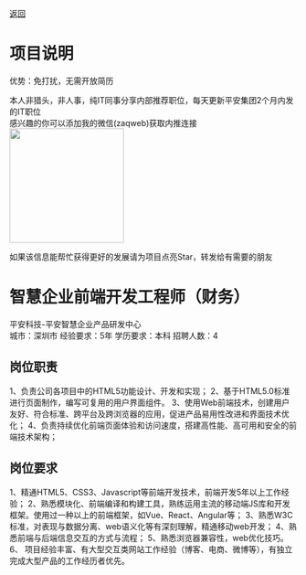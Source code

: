 [返回](../../)

# 项目说明

优势：免打扰，无需开放简历

本人非猎头，非人事，纯IT同事分享内部推荐职位，每天更新平安集团2个月内发的IT职位  
感兴趣的你可以添加我的微信(zaqweb)获取内推连接  
<img src="https://github.com/zaqweb/PA-IT-JOBS/blob/master/WechatICode.jpeg"  height="200" width="200">

如果该信息能帮忙获得更好的发展请为项目点亮Star，转发给有需要的朋友

# 智慧企业前端开发工程师（财务）
平安科技-平安智慧企业产品研发中心  
城市：深圳市 经验要求：5年 学历要求：本科  招聘人数：4

## 岗位职责
1、负责公司各项目中的HTML5功能设计、开发和实现；
2、基于HTML5.0标准进行页面制作，编写可复用的用户界面组件。
3、使用Web前端技术，创建用户友好、符合标准、跨平台及跨浏览器的应用，促进产品易用性改进和界面技术优化；
4、负责持续优化前端页面体验和访问速度，搭建高性能、高可用和安全的前端技术架构；

## 岗位要求
1、精通HTML5、CSS3、Javascript等前端开发技术，前端开发5年以上工作经验；
2、熟悉模块化、前端编译和构建工具，熟练运用主流的移动端JS库和开发框架。使用过一种以上的前端框架，如Vue、React、Angular等；
3、熟悉W3C标准，对表现与数据分离、web语义化等有深刻理解，精通移动web开发；
4、熟悉前端与后端信息交互的方式与流程；
5、熟悉浏览器兼容性，web优化技巧。
6、 项目经验丰富、有大型交互类网站工作经验（博客、电商、微博等），有独立完成大型产品的工作经历者优先。




